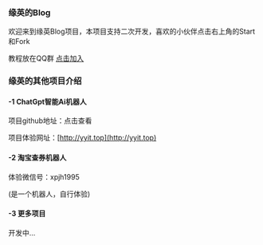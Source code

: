 ### 缘英的Blog

欢迎来到缘英Blog项目，本项目支持二次开发，喜欢的小伙伴点击右上角的Start 和Fork

教程放在QQ群 [点击加入](https://qm.qq.com/cgi-bin/qm/qr?k=pps7-MRdJAo-63f39PBeFU4oVV4WiDrV&jump_from=webapi&authKey=qyEd6l0s9ZF7vWztbzmlMWO4n0cFfRDpNVAZaWdpdOTkoXzq/BPnYhKagD7+z3g9)



### 缘英的其他项目介绍

#### -1 ChatGpt智能Ai机器人

项目github地址：点击查看

项目体验网址：[http://yyit.top](http://yyit.top)



#### -2 淘宝查券机器人

体验微信号：xpjh1995

(是一个机器人，自行体验)



#### -3 更多项目

开发中...
